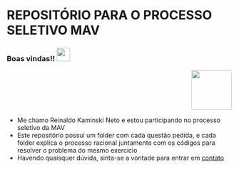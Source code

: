 # REPOSITÓRIO PARA O PROCESSO SELETIVO MAV

### Boas vindas!! <img src="https://raw.githubusercontent.com/iampavangandhi/iampavangandhi/master/gifs/Hi.gif" width="30px"></h3>
<p align="right"><img src="https://scontent.fcfc2-1.fna.fbcdn.net/v/t1.6435-9/101824410_2850865261807826_1589345346440396800_n.png?_nc_cat=110&ccb=1-5&_nc_sid=09cbfe&_nc_ohc=6F4h8WhlzekAX-PR7E-&_nc_ht=scontent.fcfc2-1.fna&oh=00_AT-1evbXJix9rLRqZlIiWGkbkodnXwahbZpAn-igyanK1A&oe=61FB9F29" width="90px" style="margin-left: 20%;"></p>

- Me chamo Reinaldo Kaminski Neto e estou participando no processo seletivo da MAV 
- Este repositório possuí um folder com cada questão pedida, e cada folder explica o processo racional juntamente com os códigos para resolver o problema do mesmo exercício 
- Havendo quaisquer dúvida, sinta-se a vontade para entrar em <a href="https://www.linkedin.com/in/reinaldo-kn/" target="blank">contato</a>
